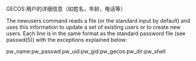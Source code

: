 
GECOS:用户的详细信息（如姓名，年龄，电话等）

The newusers command reads a file (or the standard input by default) and uses this information to update a
set of existing users or to create new users. Each line is in the same format as the standard password file
(see passwd(5)) with the exceptions explained below:

pw_name:pw_passwd:pw_uid:pw_gid:pw_gecos:pw_dir:pw_shell

